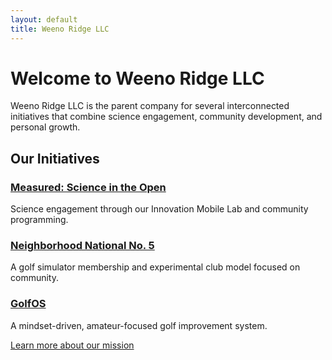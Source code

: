 ```yaml
---
layout: default
title: Weeno Ridge LLC
---
```


# Welcome to Weeno Ridge LLC

Weeno Ridge LLC is the parent company for several interconnected initiatives that combine science engagement, community development, and personal growth.

## Our Initiatives

### [Measured: Science in the Open](/measured)
Science engagement through our Innovation Mobile Lab and community programming.

### [Neighborhood National No. 5](/neighborhood)
A golf simulator membership and experimental club model focused on community.

### [GolfOS](/golfos)
A mindset-driven, amateur-focused golf improvement system.

[Learn more about our mission](/about)
